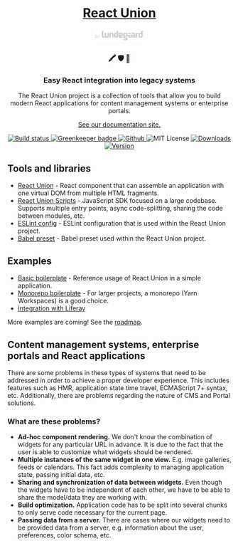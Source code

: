 <h1 align="center">
  <a href="https://react-union.org"> React Union </a>
</h1>

<p align="center">
  <a href="https://lundegaard.eu">
    <img alt="by Lundegaard" src="./by-lundegaard.png" width="120" />
  </a>
</p>

<h3 align="center">
🖍️ 🛡  🚀
</h3>

<h3 align="center">
Easy React integration into legacy systems 
</h3>

<p align="center">
The React Union project is a collection of tools that allow you to build modern React applications for content management systems or enterprise portals.
</p>

<p align="center">
<a href="https://react-union.org">See our documentation site.</a>
</p>

<p align="center">

<a href="https://travis-ci.org/lundegaard/react-union">
<img src="https://img.shields.io/travis/lundegaard/react-union/master.svg?style=flat-square" alt="Build status" />
</a>

<a href="https://greenkeeper.io/">
<img src="https://badges.greenkeeper.io/lundegaard/react-union.svg" alt="Greenkeeper badge" />
</a>

<a href="https://github.com/lundegaard/react-union">
<img src="https://flat.badgen.net/badge/-/github?icon=github&label" alt="Github" />
</a>

<img src="https://flat.badgen.net/badge/license/MIT/blue" alt="MIT License" />

<a href="https://www.npmjs.com/package/react-union">
<img src="https://flat.badgen.net/npm/dm/react-union" alt="Downloads" />
</a>

<a href="https://www.npmjs.com/package/react-union">
<img src=" https://flat.badgen.net/npm/v/react-union" alt="Version" />
</a>
</p>

## Tools and libraries

* [React Union](https://github.com/lundegaard/react-union/tree/master/packages/react-union) - React component that can assemble an application with one virtual DOM from multiple HTML fragments.
* [React Union Scripts](https://github.com/lundegaard/react-union/tree/master/packages/react-union-scripts) - JavaScript SDK focused on a large codebase. Supports multiple entry points, async code-splitting, sharing the code between modules, etc.
* [ESLint config](https://github.com/lundegaard/react-union/tree/master/packages/eslint-config-react-union) - ESLint configuration that is used within the React Union project.
* [Babel preset](https://github.com/lundegaard/react-union/tree/master/packages/babel-preset-react-union) - Babel preset used within the React Union project.

## Examples

* [Basic boilerplate](https://github.com/lundegaard/react-union/tree/master/boilerplates/react-union-boilerplate-basic) - Reference usage of React Union in a simple application.
* [Monorepo boilerplate](https://github.com/lundegaard/react-union/tree/master/boilerplates/react-union-boilerplate-monorepo) - For larger projects, a monorepo (Yarn Workspaces) is a good choice. 
* [Integration with Liferay](https://github.com/lundegaard/react-union/tree/master/boilerplates/react-union-boilerplate-liferay-basic)

More examples are coming! See the [roadmap](https://github.com/lundegaard/react-union/blob/master/ROADMAP.md).

## Content management systems, enterprise portals and React applications

There are some problems in these types of systems that need to be addressed in order to achieve a proper developer experience. This includes features such as HMR, application state time travel, ECMAScript 7+ syntax, etc. Additionally, there are problems regarding the nature of CMS and Portal solutions.

### What are these problems?

* **Ad-hoc component rendering.** We don't know the combination of widgets for any particular URL in advance. It is due to the fact that the user is able to customize what widgets should be rendered.
* **Multiple instances of the same widget in one view.** E.g. image galleries, feeds or calendars. This fact adds complexity to managing application state, passing initial data, etc.
* **Sharing and synchronization of data between widgets.** Even though the widgets have to be independent of each other, we have to be able to share the model/data they are working with.
* **Build optimization.** Application code has to be split into several chunks to only serve code necessary for the current page.
* **Passing data from a server.** There are cases where our widgets need to be provided data from a server, e.g. information about the user, preferences, color schema, etc.
